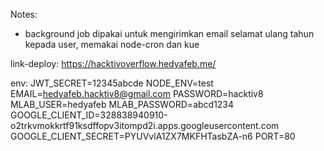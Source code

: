 Notes:
- background job dipakai untuk mengirimkan email selamat ulang tahun kepada user, memakai node-cron dan kue

link-deploy: https://hacktivoverflow.hedyafeb.me/


env: 
JWT_SECRET=12345abcde
NODE_ENV=test
EMAIL=hedyafeb.hacktiv8@gmail.com
PASSWORD=hacktiv8
MLAB_USER=hedyafeb
MLAB_PASSWORD=abcd1234
GOOGLE_CLIENT_ID=328838940910-o2trkvmokkrtf91ksdffopv3itompd2i.apps.googleusercontent.com
GOOGLE_CLIENT_SECRET=PYUVvlA1ZX7MKFHTasbZA-n6
PORT=80